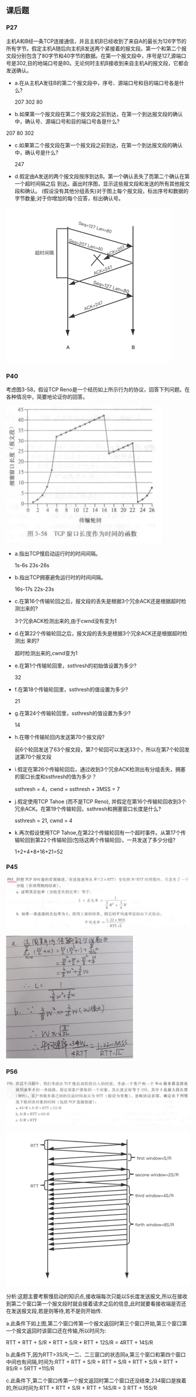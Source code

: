 ## 课后题

### **P27**

主机A和B经一条TCP连接通信，并且主机B已经收到了来自A的最长为126字节的所有字节。假定主机A随后向主机B发送两个紧接着的报文段。第一个和第二个报文段分别包含了80字节和40字节的数据。在第一个报文段中，序号是127,源端口号是302,目的地端口号是80。无论何时主机B接收到来自主机A的报文段，它都会发送确认。

* a.在从主机A发往B的第二个报文段中，序号、源端口号和目的端口号各是什么? 

  207	302	80

*  b.如果第一个报文段在第二个报文段之前到达，在第一个到达报文段的确认中，确认号、源端口号和目的端口号各是什么?

  207	80	302

* c.如果第二个报文段在第一个报文段之前到达，在第一个到达报文段的确认中，确认号是什么? 

  247

* d.假定由A发送的两个报文段按序到达B。第一个确认丢失了而第二个确认在第一个超时间隔之后 到达。画出时序图，显示这些报文段和发送的所有其他报文段和确认。 (假设没有其他分组丢失)对于图上每个报文段，标出序号和数据的字节数量;对于你增加的每个应答，标出确认号。

![P27-d](2017302580284-hw6.assets/P27-d.png)



### **P40**

考虑图3-58，假设TCP Reno是一个经历如上所示行为的协议，回答下列问题。在各种情况中，简要地论证你的回答。

![3-58](2017302580284-hw6.assets/3-58.png)

* a.指出TCP慢启动运行时的时间间隔。

  1s-6s 23s-26s

* b.指出TCP拥塞避免运行时的时间间隔。

  16s-17s 22s-23s

* c.在第16个传输轮回之后，报文段的丢失是根据3个冗余ACK还是根据超时检测岀来的? 

  3个冗余ACK检测出来的,由于cwnd没有变为1

* d.在第22个传输轮回之后，报文段的丢失是根据3个冗余ACK还是根据超时检测出
   来的? 

  超时检测出来的,cwnd变为1

* e.在第1个传输轮回里，ssthresh的初始值设置为多少?

  32

* f.在第18个传输轮回里，ssthresh的值设置为多少? 

  21

* g.在第24个传输轮回里，ssthresh的值设置为多少? 

  14

* h.在哪个传输轮回内发送第70个报文段?

  前6个轮回发送了63个报文段，第7个轮回可以发送33个，所以在第7个轮回发送第70个报文段

* i.假定在第26个传输轮回后，通过收到3个冗余ACK检测出有分组丢失，拥塞的窗口长度和ssthresh的值为多少？

  ssthresh = 4，cwnd = ssthresh + 3MSS = 7

* j.假定使用TCP Tahoe (而不是TCP Reno), 并假定在第16个传输轮回收到3个冗余ACK。在第19个传输轮回，ssthresh和拥塞窗口长度是什么?

  ssthresh = 21, cwnd = 4

* k.再次假设使用TCP Tahoe,在第22个传输轮回有一个超时事件。从第17个传输轮回到第22个传输轮回(包括这两个传输轮回)，一共发送了多少分组?

  1+2+4+8+16+21=52



### **P45**

![P45](2017302580284-hw6.assets/P45.png)

![P45-ans](2017302580284-hw6.assets/P45-ans.png)



### **P56**

![P56](2017302580284-hw6.assets/P56.png)

![P56-a](2017302580284-hw6.assets/P56-a.png)

分析:这题主要考察慢启动的知识点,接收端每次只能以S长度发送报文,所以在接收到第二个窗口第一个报文段时就会接着请求之后的信息,此时就要看接收端是否还在发送报文段,若是则等待,若不是则开始传.



a.此条件下如上图,第二个窗口传第一个报文返回时第三个窗口开始,第三个窗口第一个报文返回时该窗口还在传输,所以时间为:

RTT + RTT + S/R + RTT + S/R + RTT + 12S/R = 4RTT + 14S/R

b.此条件下,因为RTT>3S/R,一二、二三窗口的状态同a,第三个窗口和第四个窗口中间也有间隔,时间为:RTT + RTT + S/R + RTT + S/R + RTT + S/R + RTT + 8S/R = 5RTT +11S/R

c.此条件下,第二个窗口传第一个报文返回时第二个窗口还没结束,234窗口是挨着的,所以时间为:RTT + RTT + S/R + RTT + 14S/R = 3 RTT + 15S/R